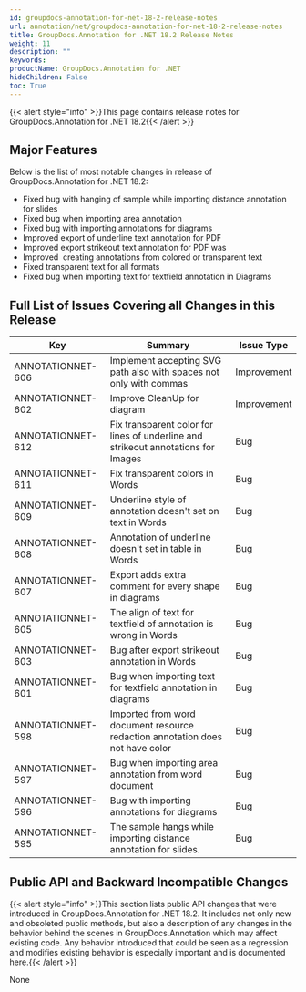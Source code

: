 ```yaml
---
id: groupdocs-annotation-for-net-18-2-release-notes
url: annotation/net/groupdocs-annotation-for-net-18-2-release-notes
title: GroupDocs.Annotation for .NET 18.2 Release Notes
weight: 11
description: ""
keywords: 
productName: GroupDocs.Annotation for .NET
hideChildren: False
toc: True
---
```


{{< alert style="info" >}}This page contains release notes for GroupDocs.Annotation for .NET 18.2{{< /alert >}}

## Major Features

Below is the list of most notable changes in release of GroupDocs.Annotation for .NET 18.2:

*   Fixed bug with hanging of sample while importing distance annotation for slides
*   Fixed bug when importing area annotation
*   Fixed bug with importing annotations for diagrams
*   Improved export of underline text annotation for PDF
*   Improved export strikeout text annotation for PDF was
*   Improved  creating annotations from colored or transparent text
*   Fixed transparent text for all formats
*   Fixed bug when importing text for textfield annotation in Diagrams

## Full List of Issues Covering all Changes in this Release

| Key | Summary | Issue Type |
| --- | --- | --- |
| ANNOTATIONNET-606 | Implement accepting SVG path also with spaces not only with commas | Improvement |
| ANNOTATIONNET-602 | Improve CleanUp for diagram | Improvement |
| ANNOTATIONNET-612 | Fix transparent color for lines of underline and strikeout annotations for Images | Bug |
| ANNOTATIONNET-611 | Fix transparent colors in Words | Bug |
| ANNOTATIONNET-609 | Underline style of annotation doesn't set on text in Words | Bug |
| ANNOTATIONNET-608 | Annotation of underline doesn't set in table in Words | Bug |
| ANNOTATIONNET-607 | Export adds extra comment for every shape in diagrams | Bug |
| ANNOTATIONNET-605 | The align of text for textfield of annotation is wrong in Words | Bug |
| ANNOTATIONNET-603 | Bug after export strikeout annotation in Words | Bug |
| ANNOTATIONNET-601 | Bug when importing text for textfield annotation in diagrams | Bug |
| ANNOTATIONNET-598 | Imported from word document resource redaction annotation does not have color | Bug |
| ANNOTATIONNET-597 | Bug when importing area annotation from word document | Bug |
| ANNOTATIONNET-596 | Bug with importing annotations for diagrams | Bug |
| ANNOTATIONNET-595 | The sample hangs while importing distance annotation for slides. | Bug |

## Public API and Backward Incompatible Changes

{{< alert style="info" >}}This section lists public API changes that were introduced in GroupDocs.Annotation for .NET 18.2. It includes not only new and obsoleted public methods, but also a description of any changes in the behavior behind the scenes in GroupDocs.Annotation which may affect existing code. Any behavior introduced that could be seen as a regression and modifies existing behavior is especially important and is documented here.{{< /alert >}}

None
